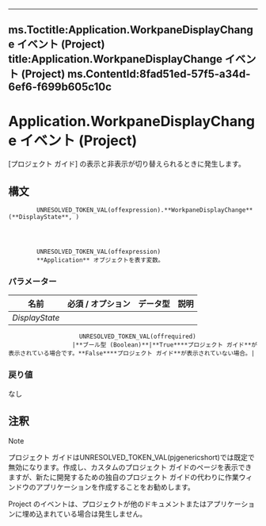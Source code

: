 

---
ms.Toctitle:Application.WorkpaneDisplayChange イベント (Project)
title:Application.WorkpaneDisplayChange イベント (Project)
ms.ContentId:8fad51ed-57f5-a34d-6ef6-f699b605c10c
---
# Application.WorkpaneDisplayChange イベント (Project)




[プロジェクト ガイド] の表示と非表示が切り替えられるときに発生します。

## 構文

            UNRESOLVED_TOKEN_VAL(offexpression).**WorkpaneDisplayChange**(**DisplayState**, )




            UNRESOLVED_TOKEN_VAL(offexpression)
            **Application** オブジェクトを表す変数。

### パラメーター

|**名前**|**必須 / オプション**|**データ型**|**説明**|
|---|---|---|---|
|*DisplayState*|
                        UNRESOLVED_TOKEN_VAL(offrequired)
                      |**ブール型 (Boolean)**|**True****プロジェクト ガイド**が表示されている場合です。**False****プロジェクト ガイド**が表示されていない場合。|



### 戻り値
なし





## 注釈

>[!NOTE]
>プロジェクト ガイドはUNRESOLVED_TOKEN_VAL(pjgenericshort)では既定で無効になります。作成し、カスタムのプロジェクト ガイドのページを表示できますが、新たに開発するための独自のプロジェクト ガイドの代わりに作業ウィンドウのアプリケーションを作成することをお勧めします。


Project のイベントは、プロジェクトが他のドキュメントまたはアプリケーションに埋め込まれている場合は発生しません。




